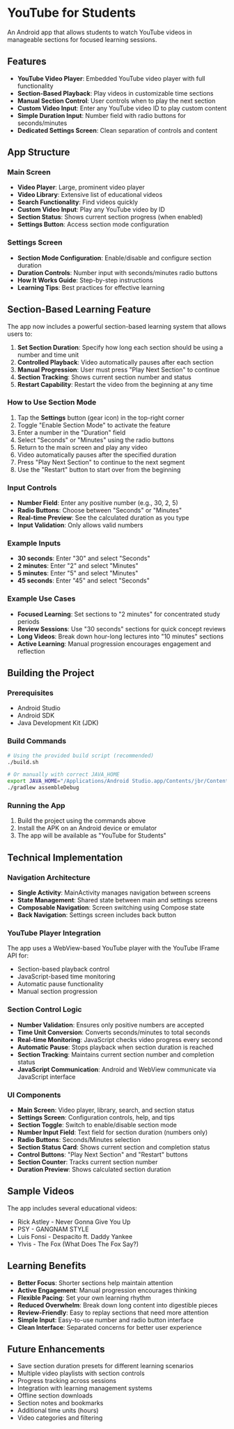 # YouTube for Students

An Android app that allows students to watch YouTube videos in manageable sections for focused learning sessions.

## Features

- **YouTube Video Player**: Embedded YouTube video player with full functionality
- **Section-Based Playback**: Play videos in customizable time sections
- **Manual Section Control**: User controls when to play the next section
- **Custom Video Input**: Enter any YouTube video ID to play custom content
- **Simple Duration Input**: Number field with radio buttons for seconds/minutes
- **Dedicated Settings Screen**: Clean separation of controls and content

## App Structure

### Main Screen
- **Video Player**: Large, prominent video player
- **Video Library**: Extensive list of educational videos
- **Search Functionality**: Find videos quickly
- **Custom Video Input**: Play any YouTube video by ID
- **Section Status**: Shows current section progress (when enabled)
- **Settings Button**: Access section mode configuration

### Settings Screen
- **Section Mode Configuration**: Enable/disable and configure section duration
- **Duration Controls**: Number input with seconds/minutes radio buttons
- **How It Works Guide**: Step-by-step instructions
- **Learning Tips**: Best practices for effective learning

## Section-Based Learning Feature

The app now includes a powerful section-based learning system that allows users to:

1. **Set Section Duration**: Specify how long each section should be using a number and time unit
2. **Controlled Playback**: Video automatically pauses after each section
3. **Manual Progression**: User must press "Play Next Section" to continue
4. **Section Tracking**: Shows current section number and status
5. **Restart Capability**: Restart the video from the beginning at any time

### How to Use Section Mode

1. Tap the **Settings** button (gear icon) in the top-right corner
2. Toggle "Enable Section Mode" to activate the feature
3. Enter a number in the "Duration" field
4. Select "Seconds" or "Minutes" using the radio buttons
5. Return to the main screen and play any video
6. Video automatically pauses after the specified duration
7. Press "Play Next Section" to continue to the next segment
8. Use the "Restart" button to start over from the beginning

### Input Controls

- **Number Field**: Enter any positive number (e.g., 30, 2, 5)
- **Radio Buttons**: Choose between "Seconds" or "Minutes"
- **Real-time Preview**: See the calculated duration as you type
- **Input Validation**: Only allows valid numbers

### Example Inputs

- **30 seconds**: Enter "30" and select "Seconds"
- **2 minutes**: Enter "2" and select "Minutes"
- **5 minutes**: Enter "5" and select "Minutes"
- **45 seconds**: Enter "45" and select "Seconds"

### Example Use Cases

- **Focused Learning**: Set sections to "2 minutes" for concentrated study periods
- **Review Sessions**: Use "30 seconds" sections for quick concept reviews
- **Long Videos**: Break down hour-long lectures into "10 minutes" sections
- **Active Learning**: Manual progression encourages engagement and reflection

## Building the Project

### Prerequisites

- Android Studio
- Android SDK
- Java Development Kit (JDK)

### Build Commands

```bash
# Using the provided build script (recommended)
./build.sh

# Or manually with correct JAVA_HOME
export JAVA_HOME="/Applications/Android Studio.app/Contents/jbr/Contents/Home"
./gradlew assembleDebug
```

### Running the App

1. Build the project using the commands above
2. Install the APK on an Android device or emulator
3. The app will be available as "YouTube for Students"

## Technical Implementation

### Navigation Architecture

- **Single Activity**: MainActivity manages navigation between screens
- **State Management**: Shared state between main and settings screens
- **Composable Navigation**: Screen switching using Compose state
- **Back Navigation**: Settings screen includes back button

### YouTube Player Integration

The app uses a WebView-based YouTube player with the YouTube IFrame API for:
- Section-based playback control
- JavaScript-based time monitoring
- Automatic pause functionality
- Manual section progression

### Section Control Logic

- **Number Validation**: Ensures only positive numbers are accepted
- **Time Unit Conversion**: Converts seconds/minutes to total seconds
- **Real-time Monitoring**: JavaScript checks video progress every second
- **Automatic Pause**: Stops playback when section duration is reached
- **Section Tracking**: Maintains current section number and completion status
- **JavaScript Communication**: Android and WebView communicate via JavaScript interface

### UI Components

- **Main Screen**: Video player, library, search, and section status
- **Settings Screen**: Configuration controls, help, and tips
- **Section Toggle**: Switch to enable/disable section mode
- **Number Input Field**: Text field for section duration (numbers only)
- **Radio Buttons**: Seconds/Minutes selection
- **Section Status Card**: Shows current section and completion status
- **Control Buttons**: "Play Next Section" and "Restart" buttons
- **Section Counter**: Tracks current section number
- **Duration Preview**: Shows calculated section duration

## Sample Videos

The app includes several educational videos:
- Rick Astley - Never Gonna Give You Up
- PSY - GANGNAM STYLE
- Luis Fonsi - Despacito ft. Daddy Yankee
- Ylvis - The Fox (What Does The Fox Say?)

## Learning Benefits

- **Better Focus**: Shorter sections help maintain attention
- **Active Engagement**: Manual progression encourages thinking
- **Flexible Pacing**: Set your own learning rhythm
- **Reduced Overwhelm**: Break down long content into digestible pieces
- **Review-Friendly**: Easy to replay sections that need more attention
- **Simple Input**: Easy-to-use number and radio button interface
- **Clean Interface**: Separated concerns for better user experience

## Future Enhancements

- Save section duration presets for different learning scenarios
- Multiple video playlists with section controls
- Progress tracking across sessions
- Integration with learning management systems
- Offline section downloads
- Section notes and bookmarks
- Additional time units (hours)
- Video categories and filtering 
